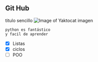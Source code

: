 ## Git Hub
titulo sencillo
![Image of Yaktocat](https://tse1.mm.bing.net/th?id=OIP.OVhu_PMqk6pohH16RjRYdAHaEP&pid=Api&P=0&h=180)
imagen
```
python es fantástico
y facil de aprender
```
- [x] Listas
- [x] ciclos
- [ ] POO
